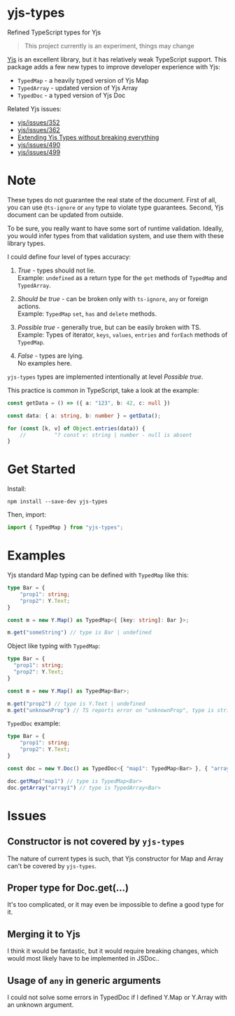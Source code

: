 # yjs-types

Refined TypeScript types for Yjs

> This project currently is an experiment, things may change

[Yjs](https://github.com/yjs/yjs) is an excellent library, but it has relatively weak TypeScript support.
This package adds a few new types to improve developer experience with Yjs:
- `TypedMap` - a heavily typed version of Yjs Map
- `TypedArray` - updated version of Yjs Array
- `TypedDoc` - a typed version of Yjs Doc 

Related Yjs issues:
- [yjs/issues/352](https://github.com/yjs/yjs/issues/352)
- [yjs/issues/362](https://github.com/yjs/yjs/issues/362)
- [Extending Yjs Types without breaking everything](https://discuss.yjs.dev/t/extending-yjs-types-without-breaking-everything/769/1)
- [yjs/issues/490](https://github.com/yjs/yjs/issues/490)
- [yjs/issues/499](https://github.com/yjs/yjs/issues/499)

# Note

These types do not guarantee the real state of the document. First of all, you can use `@ts-ignore` or `any` type
to violate type guarantees. Second, Yjs document can be updated from outside.

To be sure, you really want to have some sort of runtime validation. Ideally, you would infer types from that
validation system, and use them with these library types.

I could define four level of types accuracy:

1. _True_ - types should not lie.  
Example: `undefined` as a return type for the `get` methods of `TypedMap` and `TypedArray`.

2. _Should be true_ - can be broken only with `ts-ignore`, `any` or foreign actions.  
Example: `TypedMap` `set`, `has` and `delete` methods.

3. _Possible true_ - generally true, but can be easily broken with TS.  
Example: Types of iterator, `keys`, `values`, `entries` and `forEach` methods of `TypedMap`.

4. _False_ - types are lying.  
No examples here.

`yjs-types` types are implemented intentionally at level _Possible true_.

This practice is common in TypeScript, take a look at the example:
```typescript
const getData = () => ({ a: "123", b: 42, c: null })

const data: { a: string, b: number } = getData();

for (const [k, v] of Object.entries(data)) {
    //         ^? const v: string | number - null is absent
}
```

# Get Started

Install:
```
npm install --save-dev yjs-types
```

Then, import:

```typescript
import { TypedMap } from "yjs-types";
```

# Examples

Yjs standard Map typing can be defined with `TypedMap` like this:
```typescript
type Bar = {
    "prop1": string;
    "prop2": Y.Text;
}

const m = new Y.Map() as TypedMap<{ [key: string]: Bar }>;

m.get("someString") // type is Bar | undefined
```

Object like typing with `TypedMap`:
```typescript
type Bar = {
  "prop1": string;
  "prop2": Y.Text;
}

const m = new Y.Map() as TypedMap<Bar>;

m.get("prop2") // type is Y.Text | undefined
m.get("unknownProp") // TS reports error on "unknownProp", type is string | Y.Text | undefined
```

`TypedDoc` example:
```typescript
type Bar = {
    "prop1": string;
    "prop2": Y.Text;
}

const doc = new Y.Doc() as TypedDoc<{ "map1": TypedMap<Bar> }, { "array1": TypedArray<Bar> }>;

doc.getMap("map1") // type is TypedMap<Bar>
doc.getArray("array1") // type is TypedArray<Bar>
```

# Issues

## Constructor is not covered by `yjs-types`

The nature of current types is such, that Yjs constructor for Map and Array can't be covered by `yjs-types`.

## Proper type for Doc.get(...)

It's too complicated, or it may even be impossible to define a good type for it.

## Merging it to Yjs

I think it would be fantastic, but it would require breaking changes, which would most likely have to be implemented in JSDoc..

## Usage of `any` in generic arguments

I could not solve some errors in TypedDoc if I defined Y.Map or Y.Array with an unknown argument.
